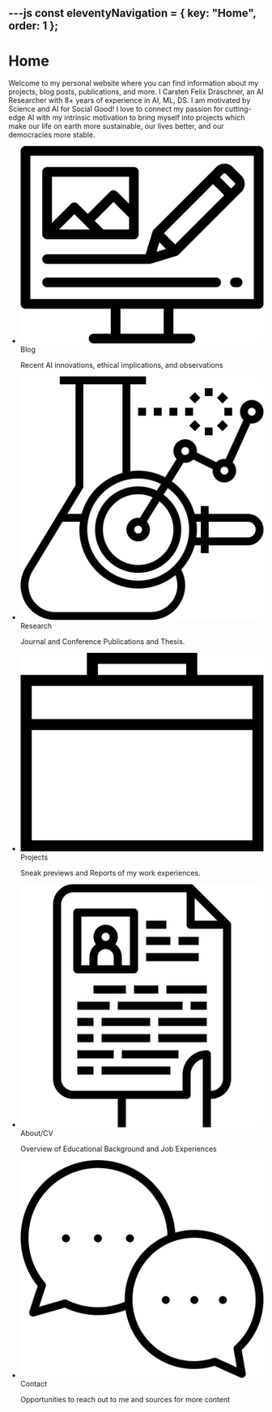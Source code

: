 ---js
const eleventyNavigation = {
	key: "Home",
	order: 1
};
---
# Home
Welcome to my personal website where you can find information about my projects, blog posts, publications, and more. I Carsten Felix Draschner, an AI Researcher with 8+ years of experience in AI, ML, DS. I am motivated by Science and AI for Social Good! I love to connect my passion for cutting-edge AI with my intrinsic motivation to bring myself into projects which make our life on earth more sustainable, our lives better, and our democracies more stable.

<nav class="card-navigation">
  <ul>
    <li>
      <a href="/blog/" style="text-decoration: none; color: inherit;">
        <div class="card">
          <img src="img/svg/blog-svgrepo-com.svg" alt="BlogIcon" class="invert-for-dark-mode">
          <div>
            <span class="card-title">Blog</span>
            <p>Recent AI innovations, ethical implications, and observations</p>
          </div>
        </div>
      </a>
    </li>
    <li>
      <a href="/research/" style="text-decoration: none; color: inherit;">
        <div class="card">
          <img src="img/svg/research-3-svgrepo-com.svg" alt="ResearchIcon" class="invert-for-dark-mode">
          <div>
            <span class="card-title">Research</span>
            <p>Journal and Conference Publications and Thesis.</p>
          </div>
        </div>
      </a>
    </li>
    <li>
      <a href="/projects/" style="text-decoration: none; color: inherit;">
        <div class="card">
          <img src="img/svg/projects-svgrepo-com.svg" alt="ProjectsIcon" class="invert-for-dark-mode">
          <div>
            <span class="card-title">Projects</span>
            <p>Sneak previews and Reports of my work experiences.</p>
          </div>
        </div>
      </a>
    </li>
    <li>
      <a href="/about/" style="text-decoration: none; color: inherit;">
        <div class="card">
          <img src="img/svg/resume-business-cv-work-job-curriculum-svgrepo-com.svg" alt="CvIcon" class="invert-for-dark-mode">
          <div>
            <span class="card-title">About/CV</span>
            <p>Overview of Educational Background and Job Experiences</p>
          </div>
        </div>
      </a>
    </li>
    <li>
      <a href="/contact/" style="text-decoration: none; color: inherit;">
        <div class="card">
          <img src="img/svg/contact-chatting-communication-svgrepo-com.svg" alt="ContactIcon" class="invert-for-dark-mode">
          <div>
            <span class="card-title">Contact</span>
            <p>Opportunities to reach out to me and sources for more content</p>
          </div>
        </div>
      </a>
    </li>
  </ul>
</nav>
